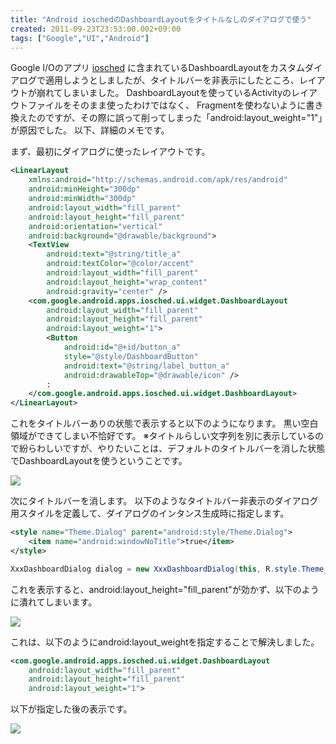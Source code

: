 ```yaml
---
title: "Android ioschedのDashboardLayoutをタイトルなしのダイアログで使う"
created: 2011-09-23T23:53:00.002+09:00
tags: ["Google","UI","Android"]
---
```

Google I/Oのアプリ [iosched](http://code.google.com/p/iosched/) に含まれているDashboardLayoutをカスタムダイアログで適用しようとしましたが、タイトルバーを非表示にしたところ、レイアウトが崩れてしまいました。
DashboardLayoutを使っているActivityのレイアウトファイルをそのまま使ったわけではなく、 Fragmentを使わないように書き換えたのですが、その際に誤って削ってしまった「android:layout\_weight="1"」が原因でした。
以下、詳細のメモです。

まず、最初にダイアログに使ったレイアウトです。

```xml
<LinearLayout
    xmlns:android="http://schemas.android.com/apk/res/android"
    android:minHeight="300dp"
    android:minWidth="300dp"
    android:layout_width="fill_parent"
    android:layout_height="fill_parent"
    android:orientation="vertical"
    android:background="@drawable/background">
    <TextView
        android:text="@string/title_a"
        android:textColor="@color/accent"
        android:layout_width="fill_parent"
        android:layout_height="wrap_content"
        android:gravity="center" />
    <com.google.android.apps.iosched.ui.widget.DashboardLayout
        android:layout_width="fill_parent"
        android:layout_height="fill_parent"
        android:layout_weight="1">
        <Button
            android:id="@+id/button_a"
            style="@style/DashboardButton"
            android:text="@string/label_button_a"
            android:drawableTop="@drawable/icon" />
        :
    </com.google.android.apps.iosched.ui.widget.DashboardLayout>
</LinearLayout>
```

これをタイトルバーありの状態で表示すると以下のようになります。
黒い空白領域ができてしまい不恰好です。
※タイトルらしい文字列を別に表示しているので紛らわしいですが、やりたいことは、デフォルトのタイトルバーを消した状態でDashboardLayoutを使うということです。

[![](http://2.bp.blogspot.com/-JVUDMqILuUg/TnyZm-n0heI/AAAAAAAAGtU/kPagwUu48Ok/s320/device-2011-09-23-232557.png)](http://2.bp.blogspot.com/-JVUDMqILuUg/TnyZm-n0heI/AAAAAAAAGtU/kPagwUu48Ok/s1600/device-2011-09-23-232557.png)

次にタイトルバーを消します。
以下のようなタイトルバー非表示のダイアログ用スタイルを定義して、ダイアログのインタンス生成時に指定します。

```xml
<style name="Theme.Dialog" parent="android:style/Theme.Dialog">
    <item name="android:windowNoTitle">true</item>
</style>
```

```java
XxxDashboardDialog dialog = new XxxDashboardDialog(this, R.style.Theme_Dialog);
```

これを表示すると、android:layout\_height="fill\_parent"が効かず、以下のように潰れてしまいます。

[![](http://1.bp.blogspot.com/-bdLPLaMgw-o/TnyapV_JiAI/AAAAAAAAGtY/mQn1zYVj9uw/s320/device-2011-09-23-232846.png)](http://1.bp.blogspot.com/-bdLPLaMgw-o/TnyapV_JiAI/AAAAAAAAGtY/mQn1zYVj9uw/s1600/device-2011-09-23-232846.png)

これは、以下のようにandroid:layout\_weightを指定することで解決しました。

```xml
<com.google.android.apps.iosched.ui.widget.DashboardLayout
    android:layout_width="fill_parent"
    android:layout_height="fill_parent"
    android:layout_weight="1">
```

以下が指定した後の表示です。

[![](http://1.bp.blogspot.com/-0H72U21_BaI/TnybppyXiNI/AAAAAAAAGtc/WIJY273v7uw/s320/device-2011-09-23-233009.png)](http://1.bp.blogspot.com/-0H72U21_BaI/TnybppyXiNI/AAAAAAAAGtc/WIJY273v7uw/s1600/device-2011-09-23-233009.png)
